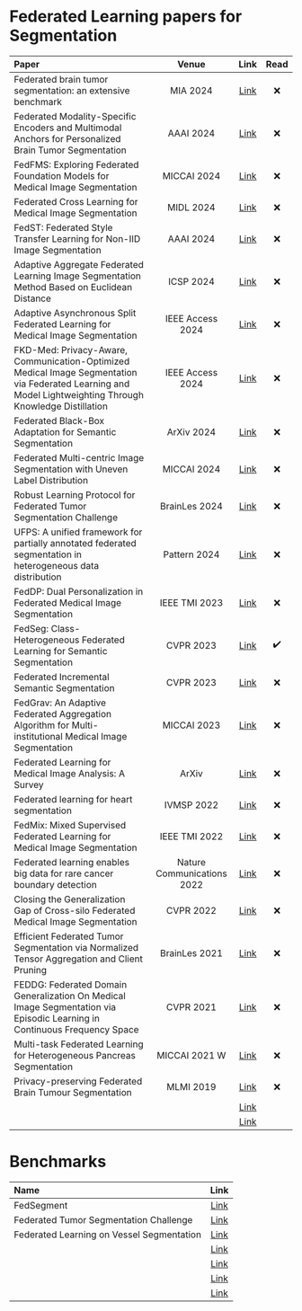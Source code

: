 # Federated Learning papers for Segmentation

| Paper | Venue | Link | Read |
| :---------------- | :------: | :----: | :----: |
| Federated brain tumor segmentation: an extensive benchmark | MIA 2024 | [Link](https://www.sciencedirect.com/science/article/abs/pii/S1361841524001956) | :x: |
| Federated Modality-Specific Encoders and Multimodal Anchors for Personalized Brain Tumor Segmentation | AAAI 2024 | [Link](https://ojs.aaai.org/index.php/AAAI/article/view/27909) | :x: |
| FedFMS: Exploring Federated Foundation Models for Medical Image Segmentation | MICCAI 2024 | [Link](https://link.springer.com/chapter/10.1007/978-3-031-72111-3_27) | :x: |
| Federated Cross Learning for Medical Image Segmentation | MIDL 2024 | [Link](https://proceedings.mlr.press/v227/xu24a.html) | :x: |
| FedST: Federated Style Transfer Learning for Non-IID Image Segmentation | AAAI 2024 | [Link](https://ojs.aaai.org/index.php/AAAI/article/view/28199) | :x: |
| Adaptive Aggregate Federated Learning Image Segmentation Method Based on Euclidean Distance | ICSP 2024 | [Link](https://ieeexplore.ieee.org/document/10743280) | :x: |
| Adaptive Asynchronous Split Federated Learning for Medical Image Segmentation | IEEE Access 2024 | [Link](https://ieeexplore.ieee.org/document/10776986) | :x: |
| FKD-Med: Privacy-Aware, Communication-Optimized Medical Image Segmentation via Federated Learning and Model Lightweighting Through Knowledge Distillation | IEEE Access 2024 | [Link](https://ieeexplore.ieee.org/document/10456909) | :x: |
| Federated Black-Box Adaptation for Semantic Segmentation | ArXiv 2024 | [Link](https://arxiv.org/abs/2410.24181) | :x: |
| Federated Multi-centric Image Segmentation with Uneven Label Distribution | MICCAI 2024 | [Link](https://link.springer.com/chapter/10.1007/978-3-031-72117-5_33) | :x: |
| Robust Learning Protocol for Federated Tumor Segmentation Challenge | BrainLes 2024 | [Link](https://link.springer.com/chapter/10.1007/978-3-031-44153-0_18) | :x: |
| UFPS: A unified framework for partially annotated federated segmentation in heterogeneous data distribution | Pattern 2024 | [Link](https://www.cell.com/patterns/fulltext/S2666-3899(24)00001-1) | :x: |
| FedDP: Dual Personalization in Federated Medical Image Segmentation | IEEE TMI 2023 | [Link](https://ieeexplore.ieee.org/stamp/stamp.jsp?arnumber=10194959) | :x: |
| FedSeg: Class-Heterogeneous Federated Learning for Semantic Segmentation | CVPR 2023 | [Link](https://openaccess.thecvf.com/content/CVPR2023/papers/Miao_FedSeg_Class-Heterogeneous_Federated_Learning_for_Semantic_Segmentation_CVPR_2023_paper.pdf) | ✔️ |
| Federated Incremental Semantic Segmentation | CVPR 2023 | [Link](https://openaccess.thecvf.com/content/CVPR2023/papers/Dong_Federated_Incremental_Semantic_Segmentation_CVPR_2023_paper.pdf) | :x: |
| FedGrav: An Adaptive Federated Aggregation Algorithm for Multi-institutional Medical Image Segmentation | MICCAI 2023 | [Link](https://dl.acm.org/doi/10.1007/978-3-031-43895-0_16) | :x: |
| Federated Learning for Medical Image Analysis: A Survey | ArXiv | [Link](https://arxiv.org/abs/2306.05980v4) | :x: |
| Federated learning for heart segmentation | IVMSP 2022 | [Link](https://ieeexplore.ieee.org/document/9816345) | :x: |
| FedMix: Mixed Supervised Federated Learning for Medical Image Segmentation | IEEE TMI 2022 | [Link](https://ieeexplore.ieee.org/document/10004567) | :x: |
| Federated learning enables big data for rare cancer boundary detection | Nature Communications 2022 | [Link](https://www.nature.com/articles/s41467-022-33407-5) | :x: |
| Closing the Generalization Gap of Cross-silo Federated Medical Image Segmentation | CVPR 2022 | [Link](https://par.nsf.gov/servlets/purl/10366148) | :x: |
| Efficient Federated Tumor Segmentation via Normalized Tensor Aggregation and Client Pruning | BrainLes 2021 | [Link](https://link.springer.com/chapter/10.1007/978-3-031-09002-8_38) | :x: |
| FEDDG: Federated Domain Generalization On Medical Image Segmentation via Episodic Learning in Continuous Frequency Space | CVPR 2021 | [Link](https://openaccess.thecvf.com/content/CVPR2021/papers/Liu_FedDG_Federated_Domain_Generalization_on_Medical_Image_Segmentation_via_Episodic_CVPR_2021_paper.pdf) | :x: |
| Multi-task Federated Learning for Heterogeneous Pancreas Segmentation | MICCAI 2021 W| [Link](https://dl.acm.org/doi/10.1007/978-3-030-90874-4_10) | :x: |
| Privacy-preserving Federated Brain Tumour Segmentation | MLMI 2019 | [Link](https://link.springer.com/chapter/10.1007/978-3-030-32692-0_16) | :x: |
| | | [Link]() | |
| | | [Link]() | |

# Benchmarks

| Name | Link |
| :---------------- | :------: |
| FedSegment| [Link](https://fedsegment.github.io/home/) |
| Federated Tumor Segmentation Challenge | [Link](https://fets-ai.github.io/Challenge/) |
| Federated Learning on Vessel Segmentation | [Link](https://openmined.org/blog/federated-learning-on-vessel-segmentation/) |
| | [Link]() |
| | [Link]() |
| | [Link]() |
| | [Link]() |
